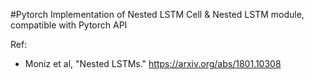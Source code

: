 
#Pytorch Implementation of Nested LSTM Cell & Nested LSTM module, compatible with Pytorch API

Ref:
- Moniz et al, "Nested LSTMs." https://arxiv.org/abs/1801.10308
